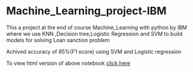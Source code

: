 # Machine_Learning_project-IBM
<p>This a project at the end of course Machine_Learning with python by IBM where we use KNN ,Decision tree,Logistic Regression and SVM to build models for solving Loan sanction problem</p>
<p>Achived accuracy of 85%(F1 score) using SVM and Logistic regression</p>
<p> To view html version of above notebook <a href="https://htmlpreview.github.io/?https://github.com/satoru2001/Machine_Learning_project-IBM/blob/master/Project_IBM.html" >click here</a></p>
